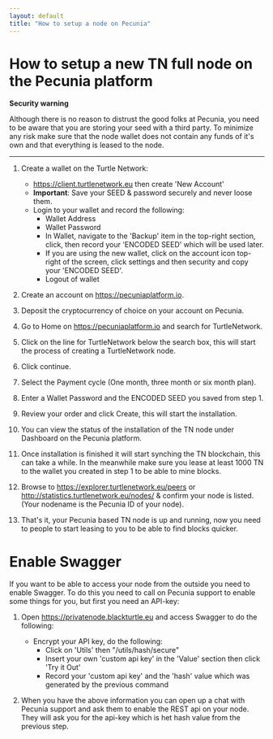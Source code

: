 ```yaml
---
layout: default
title: "How to setup a node on Pecunia" 
---
```

# How to setup a new TN full node on the Pecunia platform

**Security warning**

Although there is no reason to distrust the good folks at Pecunia, you need to be aware that you are storing your seed with a third party. 
To minimize any risk make sure that the node wallet does not contain any funds of it's own and that everything is leased to the node.

---

1.  Create a wallet on the Turtle Network:

    -   <https://client.turtlenetwork.eu> then create 'New Account'
    -   **Important**: Save your SEED & password securely and never loose them.
    -   Login to your wallet and record the following:
        -   Wallet Address
        -   Wallet Password
        -   In Wallet, navigate to the 'Backup' item in the top-right section, click, then record your 'ENCODED SEED' which will be used later.
        -   If you are using the new wallet, click on the account icon top-right of the screen, click settings and then security and copy your 'ENCODED SEED'.
        -   Logout of wallet

2.  Create an account on <https://pecuniaplatform.io>.

3.  Deposit the cryptocurrency of choice on your account on Pecunia.

4.  Go to Home on <https://pecuniaplatform.io> and search for TurtleNetwork.

5.  Click on the line for TurtleNetwork below the search box, this will start the process of creating a TurtleNetwork node.

6.  Click continue.

7.  Select the Payment cycle (One month, three month or six month plan).

8.  Enter a Wallet Password and the ENCODED SEED you saved from step 1.

9.  Review your order and click Create, this will start the installation.

10. You can view the status of the installation of the TN node under Dashboard on the Pecunia platform.

11. Once installation is finished it will start synching the TN blockchain, this can take a while. In the meanwhile make sure you lease at least 1000 TN to the wallet you created in step 1 to be able to mine blocks.

12. Browse to <https://explorer.turtlenetwork.eu/peers> or <http://statistics.turtlenetwork.eu/nodes/> & confirm your node is listed. (Your nodename is the Pecunia ID of your node).

13. That's it, your Pecunia based TN node is up and running, now you need to people to start leasing to you to be able to find blocks quicker.

# Enable Swagger

If you want to be able to access your node from the outside you need to enable Swagger. To do this you need to call on Pecunia support to enable some things for you, but first you need an API-key:

1.  Open <https://privatenode.blackturtle.eu> and access Swagger to do the following:
    -   Encrypt your API key, do the following:
        -   Click on 'Utils' then \"/utils/hash/secure\"
        -   Insert your own 'custom api key' in the 'Value' section then click 'Try it Out'  
        -   Record your 'custom api key' and the 'hash' value which was generated by the previous  command

2.  When you have the above information you can open up a chat with Pecunia support and ask them to enable the REST api on your node. They will ask you for the api-key which is het hash value from the previous step.